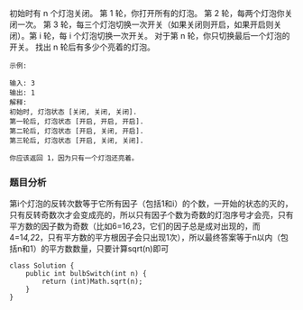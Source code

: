 初始时有 n 个灯泡关闭。 第 1 轮，你打开所有的灯泡。 第 2 轮，每两个灯泡你关闭一次。 第 3 轮，每三个灯泡切换一次开关（如果关闭则开启，如果开启则关闭）。第 i 轮，每 i 个灯泡切换一次开关。 对于第 n 轮，你只切换最后一个灯泡的开关。 找出 n 轮后有多少个亮着的灯泡。


```
示例:

输入: 3
输出: 1 
解释: 
初始时, 灯泡状态 [关闭, 关闭, 关闭].
第一轮后, 灯泡状态 [开启, 开启, 开启].
第二轮后, 灯泡状态 [开启, 关闭, 开启].
第三轮后, 灯泡状态 [开启, 关闭, 关闭]. 

你应该返回 1，因为只有一个灯泡还亮着。
```

### 题目分析


第i个灯泡的反转次数等于它所有因子（包括1和i）的个数，一开始的状态的灭的，只有反转奇数次才会变成亮的，所以只有因子个数为奇数的灯泡序号才会亮，只有平方数的因子数为奇数（比如6=1*6,2*3，它们的因子总是成对出现的，而4=1*4,2*2，只有平方数的平方根因子会只出现1次），所以最终答案等于n以内（包括n和1）的平方数数量，只要计算sqrt(n)即可



```
class Solution {
    public int bulbSwitch(int n) {
        return (int)Math.sqrt(n);
    }
}
```

